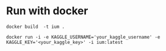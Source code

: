# Run with docker
`docker build  -t ium .`

`docker run -i -e KAGGLE_USERNAME='your_kaggle_username' -e KAGGLE_KEY='<your_kaggle_key>' -i ium:latest`